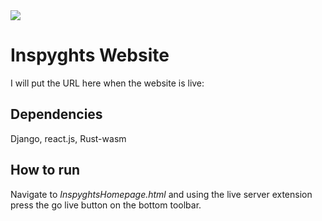 <img src="https://img.shields.io/badge/lines%20of%20code-1k-blue"/>

# Inspyghts Website

I will put the URL here when the website is live:

## Dependencies

Django, react.js, Rust-wasm

## How to run

Navigate to _InspyghtsHomepage.html_ and using the live server extension press the go live button on the bottom toolbar.
